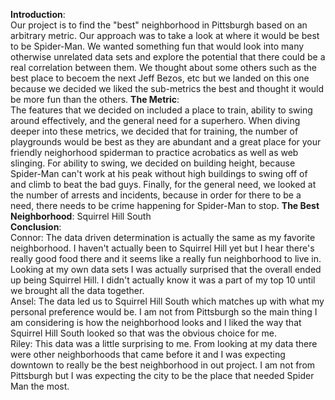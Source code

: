 **Introduction**: <br>
    Our project is to find the "best" neighborhood in Pittsburgh based on an arbitrary metric. Our approach was to take a look at where it would be best to be Spider-Man. We wanted something fun that would look into many otherwise unrelated data sets and explore the potential that there could be a real correlation between them. We thought about some others such as the best place to becoem the next Jeff Bezos, etc but we landed on this one because we decided we liked the sub-metrics the best and thought it would be more fun than the others.
**The Metric**: <br>
    The features that we decided on included a place to train, ability to swing around effectively, and the general need for a superhero. When diving deeper into these metrics, we decided that for training, the number of playgrounds would be best as they are abundant and a great place for your friendly neighorhood spiderman to practice acrobatics as well as web slinging. For ability to swing, we decided on building height, because Spider-Man can't work at his peak without high buildings to swing off of and climb to beat the bad guys. Finally, for the general need, we looked at the number of arrests and incidents, because in order for there to be a need, there needs to be crime happening for Spider-Man to stop.
**The Best Neighborhood**:
    Squirrel Hill South <br>
**Conclusion**: <br>
    Connor: The data driven determination is actually the same as my favorite neighborhood. I haven't actually been to Squirrel Hill yet but I hear there's really good food there and it seems like a really fun neighborhood to live in. Looking at my own data sets I was actually surprised that the overall ended up being Squirrel Hill. I didn't actually know it was a part of my top 10 until we brought all the data together. <br>
    Ansel: The data led us to Squirrel Hill South which matches up with what my personal preference would be. I am not from Pittsburgh so the main thing I am considering is how the neighborhood looks and I liked the way that Squirrel Hill South looked so that was the obvious choice for me. <br>
    Riley: This data was a little surprising to me. From looking at my data there were other neighborhoods that came before it and I was expecting downtown to really be the best neighborhood in out project. I am not from Pittsburgh but I was expecting the city to be the place that needed Spider Man the most.